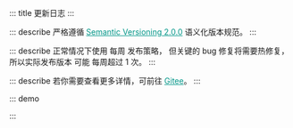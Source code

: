 ::: title 更新日志
:::

::: describe 严格遵循 <a style="color:#009688;" href="https://semver.org/lang/zh-CN/">Semantic Versioning 2.0.0</a> 语义化版本规范。
:::

::: describe 正常情况下使用 每周 发布策略， 但关键的 bug 修复将需要热修复，所以实际发布版本 可能 每周超过 1 次。
:::

::: describe 若你需要查看更多详情，可前往 <a style="color:#009688;" target="_blank" href="https://gitee.com/layui/layui-vue/releases">Gitee</a>。
:::

::: demo 
<template>
<lay-timeline>
<lay-timeline-item title="2.0.0">
    <ul> 
      <a name="2-0-0"></a> 
      <li> 
        <h3>2.0.0 <span class="layui-badge-rim">2023-04-26</span></h3> 
        <ul> 
          <li>[新增] checkcard 组件，通过卡片的形式提供多选操作。</li>
          <li>[新增] checkcard-group 组件，多选卡片组，用于配合 checkcard 使用。</li>
          <li>[新增] radio-button 组件，通过按钮的形式提供单选操作。</li>
          <li>[新增] tree-select 组件 contentStyle 属性，用于设置面板的 style 样式。</li>
          <li>[新增] tree-select 组件 contentClass 属性，用于设置面板的 class 属性。</li>
          <li>[修复] layer 组件 maxmin 属性开启时，最小化内容溢出的问题。</li>
          <li>[修复] tree 组件 showCheckbox 属性启用时，title 与 checkbox 的异常间隔。</li>
          <li>[修复] rate 组件在 form-item 中垂直居中的问题。<li>
          <li>[修复] form-item 组件 mode 属性为 inline 时，表单项仍以 block 的形式排布。</li>
          <li>[调整] form-item 组件 mode 属性为 inline 时，表单项宽度由 190px 调整为 220px。</li>
          <li>[主题] global-primary-color 变量默认值由 #009688 调整为 #16baaa。</li>
          <li>[主题] global-checked-color 变量默认值由 #5FB878 调整为 #16b777。</li>
          <li>[文档] radio-button 说明从 radio 文档剥离，独立为单独的菜单项。</li>
          <li>[升级] layer-vue 到 1.8.4 版本。</li>
        </ul>  
      </li>
    </ul>
</lay-timeline-item>
<lay-timeline-item title="1.12.0">
    <ul> 
      <a name="1-12-0"></a> 
      <li> 
        <h3>1.12.0 <span class="layui-badge-rim">2023-04-25</span></h3> 
        <ul> 
          <li>[新增] radio-button 组件，通过按钮的形式展现单选操作, 可以与 radio-group 配合。</li>
          <li>[新增] radio-button 组件 model-value 属性，用于设置当前选中值。</li>
          <li>[新增] radio-button 组件 name 属性，input 原生 name 属性。</li>
          <li>[新增] radio-button 组件 label 属性与 label 插槽，用于设置单选按钮文本值。</li>
          <li>[新增] radio-button 组件 value 属性，用于设置单选按钮绑定值。</li>
          <li>[新增] radio-button 组件 disabled 属性，用于设置单选按钮禁用状态。</li>
          <li>[新增] radio-button 组件 size 属性，用于设置单选按钮尺寸。</li>
          <li>[新增] radio-button 组件 change 属性，值改变时触发。</li>
          <li>[修复] form-item 组件 console.log 代码。 </li>
          <li>[修复] vue-tsc 检测错误，固化 vue-tsc 版本。</li>
          <li>[优化] from-item 组件 label 属性与 label 插槽不存在时，labelWidth 不再生效。</li>
          <li>[文档] radio.md 新增单选按钮的代码案例。</li>
          <li>[文档] select.md 允许清空代码案例，移除禁用状态，恢复演示。</li>
        </ul>  
      </li>
    </ul>
</lay-timeline-item>
<lay-timeline-item title="1.11.0">
    <ul> 
      <a name="1-11-4"></a> 
      <li> 
        <h3>1.11.4 <span class="layui-badge-rim">2023-04-22</span></h3> 
        <ul> 
          <li>[修复] checkbox 组件 label 属性不启用时，icon 发生偏移的问题。</li>
          <li>[修复] checkbox 组件在 table cell 中默认无法居中的问题。</li>
        </ul>
      </li>
    </ul>
    <ul> 
      <a name="1-11-3"></a> 
      <li> 
        <h3>1.11.3 <span class="layui-badge-rim">2023-04-19</span></h3> 
        <ul> 
          <li>[修复] @postcss/autoprefixer 产生的 Replace fill-available to stretch 警告。</li>
          <li>[优化] checkbox 组件 label 标签与 icon 图标不居中对齐的问题。</li>
          <li>[优化] checkbox 组件 size 属性启用时，不同尺寸下的 icon 大小。</li>
          <li>[文档] transition 组件 time 属性的类型与默认值说明。</li>
        </ul>
      </li>
    </ul>
    <ul> 
      <a name="1-11-2"></a> 
      <li> 
        <h3>1.11.2 <span class="layui-badge-rim">2023-04-15</span></h3> 
        <ul> 
          <li>[修复] codesandbox 演示地址链接失效的问题。</li>
          <li>[修复] color-picker 组件 modelValue 属性缺少响应式的问题。</li>
          <li>[优化] color-picker 组件 eyeDropper 属性启用时的图标，由 svg 调整为内置 iconfont 图标项。</li>
          <li>[优化] input 组件 password 属性启用时的图标，由 svg 调整为内置 iconfont 图标项。</li>
        </ul>
      </li>
    </ul>
    <ul> 
      <a name="1-11-1"></a> 
      <li> 
        <h3>1.11.1 <span class="layui-badge-rim">2023-04-13</span></h3> 
        <ul> 
          <li>[修复] icon-picker 组件 totalPage 出现小数的问题。</li>
          <li>[修复] icon-picker 组件 下一页 操作，超出最大页码后仍不禁用的问题。</li>
        </ul>
      </li>
    </ul>
    <ul> 
      <a name="1-11-0"></a> 
      <li> 
        <h3>1.11.0 <span class="layui-badge-rim">2023-04-13</span></h3> 
        <ul> 
          <li>[新增] table 组件 sort-change 事件，在 column 排序时触发。</li>
          <li>[修复] config-provider 组件 themeVariable 属性在夜间模式下不生效的问题。</li>
          <li>[修复] tab 组件 brief 风格中标题颜色由 primary-color 调整为 checked-color 变量。</li>
          <li>[修复] page 组件 theme 属性缺省，主题色不跟随 config-provider 组件配置。</li>
          <li>[修复] date-picker 组件主题色不跟随 config-provider 组件配置。</li>
          <li>[修复] webpack 构建项目时，因为 tree-shaking 造成 index.css 丢失。</li>
          <li>[升级] icons-vue 到 1.1.0 版本。</li>
          <li>[升级] layer-vue 到 1.8.2 版本。</li>
          <li>
              <h4 style="margin-bottom: 0px !important;font-weight: 500 !important;">icons</h4>
              <ul>
                  <li>[新增] icons 组件 type 属性 layui-icon-help-circle 值, HelpCircleIcon 图标组件。</li>
                  <li>[新增] icons 组件 type 属性 layui-icon-tips-fill 值, TipsFillIcon 图标组件。</li>
                  <li>[新增] icons 组件 type 属性 layui-icon-test 值, TestIcon 图标组件。</li>
                  <li>[新增] icons 组件 type 属性 layui-icon-clear 值, ClearIcon 图标组件。</li>
                  <li>[新增] icons 组件 type 属性 layui-icon-keyboard 值, KeyboardIcon 图标组件。</li>
                  <li>[新增] icons 组件 type 属性 layui-icon-backspace 值, BackspaceIcon 图标组件。</li>
                  <li>[新增] icons 组件 type 属性 layui-icon-show 值, ShowIcon 图标组件。</li>
                  <li>[新增] icons 组件 type 属性 layui-icon-hide 值, HideIcon 图标组件。</li>
                  <li>[新增] icons 组件 type 属性 layui-icon-error 值, ErrorIcon 图标组件。</li>
                  <li>[新增] icons 组件 type 属性 layui-icon-success 值, SuccessIcon 图标组件。</li>
                  <li>[新增] icons 组件 type 属性 layui-icon-question 值, QuestionIcon 图标组件。</li>
                  <li>[新增] icons 组件 type 属性 layui-icon-lock 值, LockIcon 图标组件。</li>
                  <li>[新增] icons 组件 type 属性 layui-icon-moon 值, MoonIcon 图标组件。</li>
                  <li>[新增] icons 组件 type 属性 layui-icon-github 值, GithubIcon 图标组件。</li>
                  <li>[新增] icons 组件 type 属性 layui-icon-disabled 值, DisabledIcon 图标组件。</li>
                  <li>[新增] icons 组件 type 属性 layui-icon-gitee 值, GiteeIcon 图标组件。</li>
                  <li>[新增] icons 组件 type 属性 layui-icon-eye-invisible 值, EyeInvisibleIcon 图标组件。</li>
                  <li>[新增] icons 组件 type 属性 layui-icon-eye 值, EyeIcon 图标组件。</li>
              </ul>
          </li>
          <li>
              <h4 style="margin-bottom: 0px !important;font-weight: 500 !important;">layer</h4>
              <ul>
                  <li>[新增] layer 组件 beforeClose 回调函数，他将在关闭前触发，你可以通过 return false 来阻止关闭。</li>
                  <li>[修复] layer 组件 maxmin 属性在首次拖拽前，无法正常最小化的问题。</li>
              </ul>
          </li>
        </ul>  
      </li>
    </ul>
</lay-timeline-item>
<lay-timeline-item title="1.10.0">
    <ul> 
      <a name="1-10-0"></a> 
      <li> 
        <h3>1.10.1 <span class="layui-badge-rim">2023-04-08</span></h3> 
        <ul> 
          <li>[修复] form 组件 model 属性中对象字段为 0 时，总是验证为空的问题。</li>
          <li>[修复] form-item 组件 prop 属性无法深度取值的问题。</li>
          <li>[优化] form-item 组件 prop 属性，区分深层与浅层取值的逻辑。</li>
        </ul>
      </li>
    </ul>
    <ul> 
      <a name="1-10-0"></a> 
      <li> 
        <h3>1.10.0 <span class="layui-badge-rim">2023-04-06</span></h3> 
        <ul> 
          <li>[新增] form 组件 pane 属性，开启表单面板风格。</li>
          <li>[修复] date-picker 组件 range 启用时，因 border 属性而造成的高度不严格问题。</li>
          <li>[修复] transfer 组件处于 search 状态时，未被过滤选中的数据会被移回左侧的问题。</li>
          <li>[优化] es 产物 decode 没有被 Tree shaking, 从而造成应用构建产物体积过大的问题。</li>
          <li>[文档] button.md 页面更新 dropdown + button + button-group 实现的案例。</li>
          <li>[文档] menu.md 页面更新 indent 属性描述错误。</li>
          <li>[升级] layer-vue 到 1.8.0 版本。</li>
          <li>
              <h4 style="margin-bottom: 0px !important;font-weight: 500 !important;">layer</h4>
              <ul>
                  <li>[新增] layer 组件 moveOut 属性，默认只能在窗口内拖拽，如果你想让拖到窗外，那么设定 true 即可。</li>
                  <li>[新增] layer 组件 moveEnd 回调函数，默认不会触发，如果你需要，设定 moveEnd: function(){} 即可。</li>
                  <li>[新增] layer 组件 moveStart 回调函数，默认不会触发，如果你需要，设定 moveStart: function(){} 即可。</li>
                  <li>[优化] layer 组件 icon 属性为 1 2 3 4 5 6 7 时的图标集合。</li>
              </ul>
          </li>
        </ul>  
      </li>
    </ul>
</lay-timeline-item>
<lay-timeline-item title="1.9.x">
    <ul> 
      <a name="1-9-8"></a> 
      <li> 
        <h3>1.9.8 <span class="layui-badge-rim">2023-03-30</span></h3> 
        <ul> 
          <li>[新增] upload 组件 onProgress 属性，上传过程回调，本质为 xhr.upload.onprogress 回调函数。</li>
          <li>[优化] table 组件 autoColsWidth 属性，支持树表的列宽计算。</li>
        </ul>  
      </li>
    </ul>
    <ul> 
      <a name="1-9-7"></a> 
      <li> 
        <h3>1.9.7 <span class="layui-badge-rim">2023-03-29</span></h3> 
        <ul> 
          <li>[新增] table 组件 autoColsWidth 属性，列宽自动计算，最大程度利用空间，默认为 false。</li>
          <li>[新增] date-picker 组件 range 属性为 true 且 type 属性为 time 的时间范围选择面板。</li>
          <li>[新增] layui-vue 安装的 options 选项 zIndex 配置，用于设置 layer 的 z-index 起始值。</li>
          <li>[修复] dropdown，select, date-picker 组件 disabled 属性，修改值报错。</li>
          <li>[修复] datepicker 组件 range 启用时，内容没有沾满实际宽度，从而导致诡异的后边距。</li>
          <li>[优化] table 组件 default-expand-all 属性，使其具备响应式的能力。</li>
        </ul>  
      </li>
    </ul>
    <ul> 
      <a name="1-9-6"></a> 
      <li> 
        <h3>1.9.6 <span class="layui-badge-rim">2023-03-24</span></h3> 
        <ul> 
          <li>[新增] volar 支持，提供 components.ts 配置文件，为 volar 的自动提示功能提供支持。</li>
          <li>[优化] sub-menu 组件 id 属性为非必填，常用于静态展示，不需要 id 属性完成联动的场景。</li>
          <li>[优化] menu-item 组件 id 属性为非必填，常用于静态展示，不需要 id 属性来完成联动的场景。</li>
          <li>[优化] table 组件 selectedKeys 与 expandKeys 属性，由 Recordable[] 修改为 string[] 类型。</li>
        </ul>  
      </li>
    </ul>
    <ul> 
      <a name="1-9-5"></a> 
      <li> 
        <h3>1.9.5 <span class="layui-badge-rim">2023-03-22</span></h3> 
        <ul> 
          <li>[修复] tree-select 组件 modelValue / v-model 属性为空，input 组件回显不更新的问题。</li>
          <li>[修复] autocomplete 组件 size 属性必填导致的控制台警告，调整该属性为非必填。</li>
          <li>[修复] tree-select 组件 multiple 属性启用时，v-model / modelValue 不支持 null 值的问题。</li>
          <li>[修复] select 组件 multiple 属性启用时, v-model / modelValue 不支持 null 值的问题。</li>
        </ul>  
      </li>
    </ul>
    <ul> 
      <a name="1-9-4"></a> 
      <li> 
        <h3>1.9.4 <span class="layui-badge-rim">2023-03-22</span></h3> 
        <ul> 
          <li>[新增] table 组件 resize 属性，用于开启列宽拉伸，columns 存在同名属性，可用于开启某一列宽拉伸。</li>
          <li>[新增] autocomplete 组件 size 属性，用于设置 input 输入框尺寸。</li>     
          <li>[新增] upload 组件 before-upload 属性，用于设置上传前回调，参数为 file | file[]，通过返回 false 来阻止上传。</li>
          <li>[优化] table 组件 header 样式，移除定位属性，避免与 layer 不必要的层级冲突。</li>
          <li>[修复] date-picker 组件月份面板，点击 1 月份选项被清空的问题。</li>
        </ul>  
      </li>
    </ul>
    <ul> 
      <a name="1-9-3"></a> 
      <li> 
        <h3>1.9.3 <span class="layui-badge-rim">2023-03-17</span></h3> 
        <ul> 
          <li>[新增] table 组件 table-border-radius Css3 变量。</li>     
          <li>[新增] dropdown 组件 dropdown-content-border-radius Css3 变量。 </li>
          <li>[优化] autocomplete 组件 selected 样式，输入内容与提示内容相匹配时，使用次色标注。 </li>
          <li>[优化] global-border-radius 变量对 dropdown 组件下拉面板的样式影响。 </li>
          <li>[优化] global-border-radius 变量对 table 组件样式影响。</li>
          <li>[优化] table 组件 page 分页栏样式，修改 select 高度为 26px。</li>
        </ul>  
      </li>
    </ul>
    <ul> 
      <a name="1-9-2"></a> 
      <li> 
        <h3>1.9.2 <span class="layui-badge-rim">2023-03-13</span></h3> 
        <ul> 
          <li>[新增] auto-complete 组件，带提示的文本输入框，用于辅助输入。<a href="https:/gitee.com/layui/layui-vue/issues/I6JSOA">#I6JSOA</a></li>     
          <li>[新增] page 组件 showPage 属性开启时, 显示首页直达功能，从而改善易用性。<a href="https://gitee.com/layui/layui-vue/issues/I69ZW6">#I69ZW6</a></li>
          <li>[优化] page 组件 limits 所依赖的原生 select 高度, 使其与其他元素保持一致。</li>
          <li>
              <h4 style="margin-bottom: 0px !important;font-weight: 500 !important;">autocomplete</h4>
              <ul>
                  <li>[新增] autocomplete 组件 name 属性, input 原生 name 属性。</li>
                  <li>[新增] autocomplete 组件 allow-clear 属性, 用于开启清空操作。</li>
                  <li>[新增] autocomplete 组件 disabled 属性, 用于设置输入框禁用状态。</li>
                  <li>[新增] autocomplete 组件 placeholder 属性, 用于设置输入框提示信息。</li>
                  <li>[新增] autocomplete 组件 fetchSuggestions 属性, 输入时的回调方法，用于查询建议列表。</li>
                  <li>[新增] autocomplete 组件 contentStyle 属性, 继承至 dropdown 组件，用于设置下拉面板的 style 属性。</li>
                  <li>[新增] autocomplete 组件 contentClass 属性, 继承至 dropdown 组件，用于设置下拉面板的 class 属性。</li>
                  <li>[新增] autocomplete 组件 autoFitWidth 属性, 继承至 dropdown 组件，继承至 dropdown 组件，用于设置下拉面板是否与输入框宽度相同。</li>
              </ul>
          </li>
        </ul>  
      </li>
    </ul>
    <ul> 
      <a name="1-9-1"></a> 
      <li> 
        <h3>1.9.1 <span class="layui-badge-rim">2023-03-09</span></h3> 
        <ul>      
          <li>[新增] page 组件 showPage 属性开启时, 显示最后一页直达功能，从而改善易用性。<a href="https://gitee.com/layui/layui-vue/issues/I69ZW6">#I69ZW6</a></li>
          <li>[修复] table 组件 columns 中 type 属性为 number 的列，不会被导出的问题。<a href="https://gitee.com/layui/layui-vue/issues/I6KXVD">#I6KXVD</a></li>
          <li>[修复] table 组件导出功能，如果匹配不到字段不创建列结构，导致 excel 整体错位的问题。<a href="https://gitee.com/layui/layui-vue/issues/I6KXVD">#I6KXVD</a></li>
          <li>[修复] table 组件 columns 中包含 children 属性的 column 设置 fixed 属性不生效的问题。<a href="https://gitee.com/layui/layui-vue/issues/I6L4AY">#I6L4AY</a></li>
          <li>[优化] table 组件 columns 中 type 属性为 checkbox 或 radio 的列，不再被导出。<a href="https://gitee.com/layui/layui-vue/issues/I6KXVD">#I6KXVD</a></li>
        </ul>  
      </li>
    </ul>
    <ul> 
      <a name="1-9-0"></a> 
      <li> 
        <h3>1.9.0 <span class="layui-badge-rim">2023-03-05</span></h3> 
        <ul>      
          <li>[新增] input 组件 focus 与 blur 方法, 通过方法调用促使 input 获取焦点。</li>
          <li>[新增] textarea 组件 focus 与 blur 方法, 通过方法调用促使 textarea 获取焦点。</li>
          <li>[新增] types 目录 components.d.ts 声明文件, web-types.json, attributes.json 和 tags.json 配置文件。</li>
          <li>[优化] upload 组件 cutOptions.layerOption.area 属性, 默认值由 ["640px","640px"] 修改为 "auto"。</li>
          <li>[优化] select 组件 multiple 属性为 true 时, 传递非 array 类型数据时的异常信息。</li>
          <li>[重要] upload 组件 multiple 为 false 时, 上传时 file[0] 字段修改为 file 字段。<span style="color:red;">破坏性</span></li>
          <li>
              <h4 style="margin-bottom: 0px !important;font-weight: 500 !important;">layer</h4>
              <ul>
                  <li>[新增] layer 组件 footer 插槽, 自定义底部内容, 用于完成高度自定义的操作栏。</li>
                  <li>[新增] layer 组件 btn 数组内对象的 disabled 属性, 用于设置 button 的禁用状态。 </li>
                  <li>[新增] layer 组件 offset 属性 `tl` `tr` `bl` `br` 可选值, 在 drawer 模式时, 首个字母决定动画方向。</li>
                  <li>[修复] layer 组件 offset 属性为 `t` `l` `b` `r`, 并且宽高不是 100% 时, 位置不居中的问题。</li>
                  <li>[修复] layer 组件 title 属性作为 ref 响应值时, 内容高度不随之动态计算, 而导致内容超出窗体本身尺寸。</li>
                  <li>[修复] layer 组件 type 属性为 4 或 `drawer` 并且 offset 属性缺省的情况下弹窗居中显示的问题。</li>
                  <li>[修复] layer 组件 z-index 属性不为空时, 在操作弹窗时会被置顶逻辑覆盖的问题, 优化为 z-index 存在值时, 禁用置顶。</li>
                  <li>[修复] layer 组件 offset 属性的单位为 % 时, 实际位置会减去弹窗宽高/2长度的问题。</li>
                  <li>[优化] layer 组件 type 属性为 notifiy 或 4 类型的样式, 关闭按钮的位置, 标题与内容间距, 边框颜色与阴影等。</li>
                  <li>[优化] layer 组件 area 属性高度自适应, 并兼容一下三种高度自适应写法 area: "300px" || ["300px", "auto"] || ["300px"]。</li>
                  <li>[优化] layer 组件 type 属性为 photos 时, 标题闪烁的问题, 调整为淡入淡出。</li>
                  <li>[优化] layer 组件 content 高度自适应逻辑, 由 js 计算调整为 flex 响应式布局。</li>
                  <li>[升级] layer-vue 到 1.6.0 版本。</li>
              </ul>
          </li>
        </ul>  
      </li>
    </ul>
</lay-timeline-item>
<lay-timeline-item title="1.8.x">
    <ul> 
      <a name="1-8-10"></a> 
      <li> 
        <h3>1.8.10 <span class="layui-badge-rim">2023-02-19</span></h3> 
        <ul>
          <li>[修复] layer 与 dropdown 的层级错误, 无法在 layer 中正常显示的问题。</li>
        </ul>  
      </li>
    </ul>
    <ul> 
      <a name="1-8-9"></a> 
      <li> 
        <h3>1.8.9 <span class="layui-badge-rim">2023-02-19</span></h3> 
        <ul>
          <li>[修复] layer 组件在创建多个时, z-index 层级无法自增的问题。</li>
          <li>[修复] upload 组件裁剪后的文件固定为 image/png 类型, 与裁剪前不一致的问题。</li>
          <li>[优化] 公共工具打包到 badge 目录的问题, 在 es 模式时 badge 组件被其他组件导入的问题。</li>
          <li>[优化] upload 组件 cut-options 属性, 修复其响应式特性失效的问题。</li>
          <li>[优化] layer 组件在点击标题时, 置于所有已存在的弹出层最顶部。</li>
          <li>[优化] 移除 vue/reactivity 在源码中的使用, 从而改善打包。 </li>
          <li>[升级] @vueuse/core 到 9.12.0 版本。</li>
          <li>[升级] layer-vue 到 1.4.9 版本。</li>
        </ul>  
      </li>
    </ul>
    <ul> 
      <a name="1-8-8"></a> 
      <li> 
        <h3>1.8.8 <span class="layui-badge-rim">2023-02-17</span></h3> 
        <ul>
          <li>[修复] layer 组件 z-index 缺少响应式特性的问题。 </li>
          <li>[修复] page 组件 showPage 为 true 时, 上下页操作处于禁用状态的问题。</li>
          <li>[升级] layer-vue 1.4.8 版本。</li>
        </ul>  
      </li>
    </ul>
    <ul> 
      <a name="1-8-7"></a> 
      <li> 
        <h3>1.8.7 <span class="layui-badge-rim">2023-02-06</span></h3> 
        <ul>
          <li>[新增] tree 组件 expandKeys 属性, 用于设置展开节点</li>
          <li>[新增] cascader 组件 changeOnSelect 属性，用于开启选择即改变功能。</li>
          <li>[新增] textarea 组件 autosize 属性, 根据内容宽度自适应默认高度。</li>
          <li>[新增] textarea 组件 rols 属性, 原生属性。</li>
          <li>[新增] textarea 组件 cols 属性, 原生属性。</li>
          <li>[修复] textarea 组件 width 和 height 样式不生效的问题。</li>
        </ul>  
      </li>
    </ul>
    <ul> 
      <a name="1-8-6"></a> 
      <li> 
        <h3>1.8.6 <span class="layui-badge-rim">2023-02-03</span></h3> 
        <ul>
          <li>[新增] table 组件列插槽 row column rowIndex columnIndex 参数。</li>
          <li>[修复] upload 组件 before 事件重复回调的问题。</li>
          <li>[修复] upload 组件 layerOption 设置后，默认配置失效的问题。</li>
          <li>[过时] table 组件列插槽 data 参数。</li>
        </ul>  
      </li>
    </ul>
    <ul> 
      <a name="1-8-5"></a> 
      <li> 
        <h3>1.8.5 <span class="layui-badge-rim">2023-01-24</span></h3> 
        <ul>
          <li>[修复] upload 组件 cutOption 配置中 copperOption 属性不生效的问题。</li>
          <li>[修复] form-item 组件在 unmounted 卸载时，不会在 form 中注销，导致不正确的验证逻辑。</li>
          <li>[修复] table 组件 columns 多级表头 children 配置启用时，尾节点的右边框不显示。</li>
        </ul>  
      </li>
    </ul>
    <ul> 
      <a name="1-8-4"></a> 
      <li> 
        <h3>1.8.4 <span class="layui-badge-rim">2023-01-11</span></h3> 
        <ul>
          <li>[新增] table 组件 customSlot 插槽 column 参数，用于获取当前渲染的列信息。</li>
          <li>[修复] tree-select 组件 v-model 属性设置 null 与 undefined 时，placeholder 不生效。</li>
          <li>[修复] select 组件 v-model 属性设置 null 与 undefined 时，placeholder 不生效。</li>
          <li>[修复] table 组件 columns 属性配置 children 插槽不生效的问题。</li>
        </ul>  
      </li>
    </ul>
    <ul> 
      <a name="1-8-3"></a> 
      <li> 
        <h3>1.8.3 <span class="layui-badge-rim">2023-01-06</span></h3> 
        <ul>
          <li>[修复] tree-select 组件多选模式点击节点产生错误异常的问题。</li>
          <li>[修复] tree-select 组件 checkStrictly 属性为 false 时，删除父节点子节点不删除的问题。</li>
          <li>[修复] date-picker 组件范围选择，type 属性为 yearmonth 时右下角仍展示具体日期的问题。</li>
          <li>[修复] input 组件 style 属性 border-radius 设置过大导致的边角缺失。</li>
          <li>[修复] input 组件 type 属性为 number 时显示原生加减操作的问题。</li>
          <li>[文档] 主题配置 "重置配置" 功能实现。</li>
        </ul>  
      </li>
    </ul>
    <ul> 
      <a name="1-8-2"></a> 
      <li> 
        <h3>1.8.2 <span class="layui-badge-rim">2022-12-29</span></h3> 
        <ul>
          <li>[修复] select 组件多选模式 placeholder 在有选中值时仍显示的问题。</li>
          <li>[修复] tree-select 组件多选模式 placeholder 在有选中值时仍显示的问题。</li>
          <li>[修复] tree-select 组件多选模式点击 + - 号仍触发 change 事件的问题。</li>
        </ul>  
      </li>
    </ul>
    <ul> 
      <a name="1-8-1"></a> 
      <li> 
        <h3>1.8.1 <span class="layui-badge-rim">2022-12-29</span></h3> 
        <ul>
          <li>[修复] badge 组件 color 属性失效的问题。</li>
          <li>[修复] barcode 组件属性缺少响应式的能力。 </li>
          <li>[修复] treeSelect 多选模式 值 无法删除的问题。</li>
          <li>[修复] treeSelect 多选模式 change 事件多次触发的问题。</li>
          <li>[修复] qrcode 组件 backgroundColor 属性必填警告。</li>
          <li>[修复] qrcode 组件属性缺少响应式的能力。 </li>
          <li>[修复] qrcode 组件 width 属性必填警告。</li>
          <li>[修复] qrcode 组件 color 属性必填警告。</li>
        </ul>  
      </li>
    </ul>
    <ul> 
      <a name="1-8-0"></a> 
      <li> 
        <h3>1.8.0 <span class="layui-badge-rim">2022-12-29</span></h3> 
        <ul>
          <li>
            <h4 style="margin-bottom: 0px !important;font-weight: 500 !important;">Tree Select</h4>
              <ul>
                <li>[新增] tree-select 组件 v-model 属性，用于设置当前选择值。</li>
                <li>[新增] tree-select 组件 data 属性，用于设置树数据。</li>
                <li>[新增] tree-select 组件 multiple 属性，用于设置开启多选模式。</li>
                <li>[新增] tree-select 组件 allow-clear 属性，用于开启清空操作。</li>
                <li>[新增] tree-select 组件 disabled 属性，用于禁用选择。</li>
                <li>[新增] tree-select 组件 placeholder 属性，用于设置提示信息。</li>
                <li>[新增] tree-select 组件 checkStrictly 属性，用于禁用复选框的级联逻辑。</li>
                <li>[新增] tree-select 组件 collapseTagsTooltip 属性，用于开启多选值折叠显示。</li>
                <li>[新增] tree-select 组件 minCollapsedNum 属性，用于设置超过指定标签数量后开启折叠。</li>
                <li>[新增] tree-select 组件 size 属性，用于设置组件尺寸。</li>
              </ul>
          </li>
          <li>
            <h4 style="margin-bottom: 0px !important;font-weight: 500 !important;">Qrcode</h4>
              <ul>
                <li>[新增] qrcode 组件 text 属性，用于设置二维码实际值。</li>
                <li>[新增] qrcode 组件 color 属性，用于设置二维码前景色。</li>
                <li>[新增] qrcode 组件 background-color 属性，用于设置二维码背景色。</li>
                <li>[新增] qrcode 组件 width 属性，用于设置二维码宽度。</li>
              </ul>
          </li>
          <li>
            <h4 style="margin-bottom: 0px !important;font-weight: 500 !important;">Barcode</h4>
              <ul>
                <li>[新增] barcode 组件 value 属性，用于设置条形码实际值。</li>
                <li>[新增] barcode 组件 line-color 属性，用于设置条形码颜色。</li>
                <li>[新增] barcode 组件 width 属性，用于设置条形码每条之间的宽度。</li>
                <li>[新增] barcode 组件 height 属性，用于设置条形码高度。</li>
                <li>[新增] barcode 组件 margin 属性，用于设置条形码周边空白间距。</li>
                <li>[新增] barcode 组件 displayValue 属性，用于设置显示条形码实际值。</li>
                <li>[新增] barcode 组件 text 属性，用于覆盖默认的文本信息。</li>
                <li>[新增] barcode 组件 background 属性，用于设置条形码背景色。</li>
                <li>[新增] barcode 组件 format 属性，用于设置条形码类型。</li>
              </ul>
          </li>
          <li>
            <h4 style="margin-bottom: 0px !important;font-weight: 500 !important;">其他</h4>
              <ul>
                <li>[新增] menu-item 组件 to 属性，路由目标地址，设置该属性后，开启 router 模式。</li>
                <li>[修复] table 组件 column 配置值变动时，旧的 column 配置未被清空的问题。</li>
                <li>[修复] cascader 组件 v-model 属性不为空时，初始化触发 change 回调的问题。</li>
                <li>[修复] cascader 组件 v-model 属性值更新时，回显失效的问题。</li>
                <li>[修复] badge 组件 theme 属性未设置时, 水波纹效果不生效。</li>
                <li>[修复] icon-picker 组件 class 的错误命名。</li>
                <li>[优化] input 组件 allow-clear 属性，默认不显示清空按钮，鼠标移入后展示。</li>
                <li>[优化] textarea 组件 allow-clear 属性，默认不显示清空按钮，鼠标移入后展示。</li>
                <li>[优化] select 组件 allow-clear 属性，默认不显示清空按钮，鼠标移入后展示。</li>
                <li>[优化] icon-picker 组件 allow-clear 属性，默认不显示清空按钮，鼠标移入后展示。</li>
                <li>[优化] table 组件 column 配置 type 为 number 类型时，起始坐标结合分页数据。</li>
              </ul>
          </li>
        </ul>  
      </li>
    </ul>
  </lay-timeline-item>
  <lay-timeline-item title="1.7.x">
    <ul> 
      <a name="1-7-13"></a> 
      <li> 
        <h3>1.7.13 <span class="layui-badge-rim">2022-12-18</span></h3> 
        <ul>
          <li>[修复] select 组件多选模式设置 style 属性 width 宽度失效问题。</li>
          <li>[修复] transfer 组件 search-method 设置后默认检索逻辑仍生效的问题。</li>
          <li>[修复] transfer 组件 width 属性受 flex 影响宽度不稳定的问题。</li>
          <li>[修复] tab 组件在夜间模式下默认样式与卡片样式出现额外的白色边框。</li>
          <li>[优化] transfer 组件 search 属性开启时，拼字阶段仍触发搜索的问题。</li>
          <li>[优化] router 路由拦截添加 nprogress 加载过渡动画。</li>
        </ul>  
      </li>
    </ul>
      <ul> 
      <a name="1-7-12"></a> 
      <li> 
        <h3>1.7.12 <span class="layui-badge-rim">2022-12-15</span></h3> 
        <ul>
          <li>[新增] transfer 组件 leftTitle 插槽, 自定义左侧标题。</li>
          <li>[新增] transfer 组件 rightTitle 插槽, 自定义右侧标题。</li>
          <li>[新增] transfer 组件 search-method 方法，自定义搜索逻辑。</li>
          <li>[新增] tag-input 组件 append 插槽, 用于前缀自定义内容。</li>
          <li>[新增] tag-input 组件 prepend 插槽, 用于后缀自定义内容。</li>
          <li>[新增] select 组件 append 插槽, 用于前缀自定义内容。</li>
          <li>[新增] select 组件 prepend 插槽，用于后缀自定义内容。</li>
          <li>[新增] split-panel-item 组件 space 属性百分比数值支持。</li>
          <li>[修复] icon-picker 组件按需加载 lay-icon 无法解析的警告。</li>
          <li>[修复] transfer 组件 dataSource 配置不存在 title 属性时产生异常。</li>
          <li>[修复] table 组件 columns 属性动态修改后表格不刷新的响应式问题。</li>
        </ul>  
      </li>
    </ul>
    <ul> 
      <a name="1-7-11"></a> 
      <li> 
        <h3>1.7.11 <span class="layui-badge-rim">2022-12-05</span></h3> 
        <ul>
          <li>[新增] tab 组件鼠标滚动功能, 兼容移动端 touch 事件。</li>
          <li>[新增] textarea 组件 autosize 属性, 根据内容自适应大小。</li>
          <li>[新增] icon-picker 组件 allow-clear 属性, 开启清空操作。</li>
          <li>[修复] button 组件 夜间模式 下, 普通按钮边框高亮与背景色不一致的问题。</li>
          <li>[修复] cascader 组件 v-model 属性不为空时, 无法正常回显。</li>
          <li>[修复] select 组件 muilpart 为 true 时候 placeholder 属性无效。</li>
          <li>[修复] page-header 组件 backIcon 插槽 html 中使用无效。</li>
          <li>[优化] checkbox 组件 默认主题 下, 勾选框多余的左边框。</li>
          <li>[优化] icon-picker 组件 下拉 图标, 在打开关闭时赋予不同的状态。</li>
          <li>[优化] table 组件 .layui-table-total 背景色 fixed 字段不生效的问题。</li>
          <li>[优化] layer 组件 success 回调执行时机。</li>
        </ul> 
      </li>
    </ul>
    <ul> 
      <a name="1-7-10"></a> 
      <li> 
        <h3>1.7.10 <span class="layui-badge-rim">2022-11-30</span></h3> 
        <ul>
          <li>[修复] select 组件 search-method 属性, 自定义搜索逻辑不生效。</li>
          <li>[优化] select 组件文档, 简化使用案例。</li>
        </ul> 
      </li>
    </ul>
    <ul> 
      <a name="1-7-9"></a> 
      <li> 
        <h3>1.7.9 <span class="layui-badge-rim">2022-11-22</span></h3> 
        <ul>
          <li>[新增] select 组件 search-method 属性, 允许自定义搜索逻辑。</li>
          <li>[修复] tag 组件 max-width 属性, 内容超出后 `...` 省略符缺失。</li>
          <li>[修复] table 组件 column 属性 align 配置失效, 该问题仅存在 1.7.8 版本。</li>
          <li>[修复] select 组件 build 后, 选中内容无法正确回显。</li>
          <li>[修复] tab 组件 build 后, tab-item 无法正确显示, 在嵌套 v-for 时。</li>
          <li>[修复] table 组件 default-toolbar 在配置数组时, 未按顺序渲染。</li>
        </ul> 
      </li>
    </ul>
    <ul> 
      <a name="1-7-8"></a> 
      <li> 
        <h3>1.7.8 <span class="layui-badge-rim">2022-11-19</span></h3> 
        <ul>
          <li>[新增] upload 组件 auto 属性, 是否自动上传配置。</li>
          <li>[修复] table 组件 ellipsisTooltip 属性不生效。</li>
          <li>[优化] backtop 组件部分浏览器版本无法正常返回顶部。</li>
          <li>[优化] date-picker 组件 btn 操作 border-radius 样式细节。</li>
          <li>[优化] tag-input 组件 maxWidth 属性默认为 100%。</li>
          <li>[优化] tag-input 组件 tagWidth 超出 input 宽度时自动省略文本。</li>
          <li>[优化] table 组件 default-toolbar 属性支持 Array 类型, 举例：['print']。</li>
          <li>[优化] select 组件 dropdown 关闭时统一清空 search 内容。</li>
        </ul> 
      </li>
    </ul>
    <ul> 
      <a name="1-7-7"></a> 
      <li> 
        <h3>1.7.7 <span class="layui-badge-rim">2022-11-11</span></h3> 
        <ul>
          <li>[新增] upload 组件 text 属性, 设置上传描述。</li>
          <li>[新增] upload 组件 dragText 属性, 设置拖拽面板提示信息。</li>
          <li>[修复] select-option 组件 default 插槽内容为多层元素时, 使用 label 属性值作为回显。</li>
          <li>[修复] input-number 组件 step 设置为小数时精度丢失的问题。</li>
          <li>[修复] tooltip 组件临近屏幕边界, 三角位置显示错误。</li>
          <li>[优化] select-option 组件 多选 模式只能点击复选框的问题。</li>
          <li>[优化] select 组件 search 事件在拼字时触发的问题。</li>
          <li>[优化] select 组件 change 事件触发时机不恰当的问题。</li>
        </ul> 
      </li>
    </ul>
    <ul> 
      <a name="1-7-6"></a> 
      <li> 
        <h3>1.7.6 <span class="layui-badge-rim">2022-11-09</span></h3> 
        <ul>
          <li>[新增] page-header 组件 back-icon 插槽, 自定义返回图标。</li>
          <li>[新增] page-header 组件 back-icon 属性, 自定义返回图标。</li>
          <li>[修复] input-number 组件 step 设置为小数时精度丢失的问题。</li>
          <li>[修复] datePicker 组件 年选择器 清空后再点击确定回显错误。</li>
          <li>[修复] select 组件 单选模式 与 多选模式 清空操作样式不统一的问题。</li>
          <li>[修复] select 组件 单选模式 与 多选模式 下拉宽度不一致的问题。</li>
          <li>[修复] select 组件 多选模式 @search 事件不生效的问题。</li>
          <li>[优化] select 组件 label 属性不兼容 number 类型。</li>
          <li>[优化] select-option 组件 label 属性为 null 时, 单选不展示。</li>
          <li>[优化] select-option 组件 label 属性为 null 时, 搜索报错。</li>
          <li>[优化] datePicker 组件 新增change,blur,foucs事件。</li>
        </ul> 
      </li>
    </ul>
    <ul> 
      <a name="1-7-5"></a> 
      <li> 
        <h3>1.7.5 <span class="layui-badge-rim">2022-11-06</span></h3> 
        <ul>
          <li>[修复] select 组件单选模式验证失败后边框无变化的问题。</li>
          <li>[修复] tooltip 组件临近屏幕边界, 三角位置显示错误。</li>
          <li>[修复] upload 组件开启 cut 裁剪属性, 取消上传仍会弹出裁剪界面。</li>
          <li>[修复] upload 组件开启 cut 裁剪属性, 多次上传同文件, 非首次都不会弹出裁剪框。</li>
          <li>[优化] collapse 组件 collapseTransition 属性开启时, 为下拉图标增加转场动画。</li>
        </ul> 
      </li>
    </ul>
    <ul> 
      <a name="1-7-4"></a> 
      <li> 
        <h3>1.7.4 <span class="layui-badge-rim">2022-11-04</span></h3> 
        <ul>
          <li>[新增] button 按钮 active 效果。</li>
          <li>[新增] input 组件 max 与 min 属性, 用于控制 number 类型下手动输入值的范围。</li>
          <li>[修复] textarea 组件边框 hover 状态颜色和其它 form 系列组件不一样的问题。</li>
          <li>[修复] tag-input 组件获取焦点与 hover 状态和其它 form 系列组件不一样的问题。</li>
          <li>[修复] upload 组件多次上传同一文件时，除了第一次都无法正常触发到@before和@done 事件。</li>
          <li>[修复] select 组件 slots 无法正常解决注释的问题。</li>
          <li>[修复] tab 组件 slots 无法正常解决注释与 v-if 的问题。</li>
          <li>[修复] select 单选模式和多选模式, 鼠标悬停时边框颜色不一样的问题。</li>
          <li>[修复] textarea 双向绑定在拼字时触发更新的问题。</li>
          <li>[修复] input-number 组件 disabled-input 属性开启时，点击减号无效。</li>
          <li>[修复] input-number 的 min 和 max 属性在手动输入值的场景下无效。</li>
          <li>[修复] button 组件 disabled 属性无效。</li>
          <li>[修复] button-group 组件, 个别类型无法正常显示分割线。</li>
          <li>[修复] select 组件禁用后 仍能清空的问题。</li>
          <li>[修复] input-number 组件无法手动输入负数的问题。</li>
          <li>[修复] input-number 组件清空内容，输入框失去焦点后数字复显的问题。</li>
          <li>[修复] input-number 组件设置步长点击增加，直接拼接字符串的问题。</li>
          <li>[修复] textarea 和 select 验证失败后边框颜色没有变成红色。</li>
        </ul> 
      </li>
    </ul>
    <ul> 
      <a name="1-7-3"></a> 
      <li> 
        <h3>1.7.3 <span class="layui-badge-rim">2022-10-27</span></h3> 
        <ul>
          <li>[修复] table 组件 滚动条 拖拽时 header 产生错位。</li>
          <li>[修复] layer 组件 notifiy 类型 css 丢失的问题。</li>
          <li>[优化] layer 组件 notifiy 类型 class 命名规范。</li>
          <li>[升级] layer-vue 1.4.7 版本。</li>
        </ul> 
      </li>
    </ul>
    <ul> 
      <a name="1-7-2"></a> 
      <li> 
        <h3>1.7.2 <span class="layui-badge-rim">2022-10-26</span></h3> 
        <ul>
          <li>[优化] input 组件 disabled 属性禁用效果。</li>
          <li>[优化] textarea 组件 disabled 属性禁用效果。</li>
          <li>[优化] switch 组件 disabled 属性禁用效果。</li>
          <li>[优化] select 组件 disabled 属性禁用效果。</li>
          <li>[优化] tag-input 组件 disabled 属性禁用效果。</li>
          <li>[优化] color-picker 组件 disabled 属性禁用效果。</li>
          <li>[优化] cascader 组件 disabled 属性禁用效果。</li>
          <li>[优化] icon-picker 组件 disabled 属性禁用效果。</li>
        </ul> 
      </li>
    </ul>
    <ul> 
      <a name="1-7-1"></a> 
      <li> 
        <h3>1.7.1 <span class="layui-badge-rim">2022-10-26</span></h3> 
        <ul>
          <li>[新增] date-picker 组件 placeholder 属性 array 类型兼容。</li>
          <li>[修复] date-picker 组件 range 属性为 true 时的 国际化 翻译失效。</li> 
          <li>[修复] date-picker 组件 range 属性为 true 时的 lay-dropdown 无法解析警告。</li>
          <li>[修复] upload 组件 裁剪 案例不生效问题, 前提需要 acceptMime 为 images 值。</li>
          <li>[优化] upload 组件 i18n 国际化支持。</li>
        </ul> 
      </li>
    </ul>
    <ul> 
      <a name="1-7-0"></a> 
      <li> 
        <h3>1.7.0 <span class="layui-badge-rim">2022-10-24</span></h3> 
        <ul>
          <li>[新增] select 组件 contentClass 属性, 用于自定义内容区域 class 属性。</li>
          <li>[新增] select 组件 contentStyle 属性, 用于自定义内容区域 style 属性。</li>
          <li>[新增] icon-picker 组件 disabled 属性, 禁用颜色选择。</li>
          <li>[新增] icon-picker 组件 contentClass 属性, 用于自定义内容区域 class 属性。</li>
          <li>[新增] icon-picker 组件 contentStyle 属性, 用于自定义内容区域 style 属性。</li>
          <li>[新增] color-picker 组件 disabled 属性, 禁用图标选择。</li>
          <li>[新增] color-picker 组件 contentClass 属性, 用于自定义内容区域 class 属性。</li>
          <li>[新增] color-picker 组件 contentStyle 属性, 用于自定义内容区域 style 属性。</li>
          <li>[新增] cascader 组件 disabled 属性, 禁用数据选择。</li>
          <li>[新增] cascader 组件 contentClass 属性, 用于自定义内容区域 class 属性。</li>
          <li>[新增] cascader 组件 contentStyle 属性, 用于自定义内容区域 style 属性。</li>
          <li>[新增] date-picker 组件 contentClass 属性, 用于自定义内容区域 class 属性。</li>
          <li>[新增] date-picker 组件 contentStyle 属性, 用于自定义内容区域 style 属性。</li>
          <li>[修复] date-picker 组件 type 属性为 date 值, range 属性为 true 时, 结束月份出现 13 月的问题。</li>
          <li>[修复] space 组件 size 属性使用内置 string ['md','sm'] 不生效的问题。</li>
          <li>[修复] table 组件 datasource 为空, 表头超出宽度无法滚动的问题。</li>
          <li>[修复] page 组件 pages 属性起始页计算逻辑, 在接近尾页时 pages 页码不对应的问题。</li>
          <li>[修复] select 组件 multiple 与 disabled 属性同时为 true 时, 禁用效果失效。</li>
          <li>[删除] select 组件 show-empty 属性, 由用户自定义 select-option 代替。</li>
          <li>[删除] select 组件 empty-message 属性, 由用户自定义 select-option 代替。</li>
          <li>[删除] select 组件 placeholder, searchPlaceholder 属性默认值, 由使用者提供。</li>
          <li>[优化] select 组件 disabled 属性效果, hover 状态显示禁用光标, 并保持 border 颜色不变。</li>
          <li>[优化] input 组件 disabled 属性效果, hover 状态保持 border 颜色不变。</li>
          <li>[优化] switch 组件 disabled 属性效果, 光标移入圆形白色按钮不显示禁用光标。</li>
          <li>[优化] tag-input 组件 disabled 属性效果, 与其他组件保持相同设计规范。</li>
          <li>[优化] date-picker, empty, page 组件支持 i18n 国际化。</li>
        </ul> 
      </li>
    </ul>
  </lay-timeline-item>
  <lay-timeline-item title="1.6.x">
    <ul> 
      <a name="1-6-9"></a> 
      <li> 
        <h3>1.6.9 <span class="layui-badge-rim">2022-10-18</span></h3> 
        <ul>
          <li>[修复] select 组件内部维护 options 时导致的内存溢出问题。</li>
          <li>[修复] select 组件单选模式 showSearch 属性开启时, 输入框循环重置的问题。</li>
          <li>[修复] upload 组件 drag 为 true 时, 获取拖拽文件 files 集合失败, 无法正常上传。</li>
          <li>[优化] layer 组件 id 属性, 当值相同时仅保留最新的弹出层实例。</li>
          <li>[升级] layer-vue 1.4.6 版本。</li> 
        </ul> 
      </li>
    </ul>
    <ul> 
      <a name="1-6-8"></a> 
      <li> 
        <h3>1.6.8 <span class="layui-badge-rim">2022-10-14</span></h3> 
        <ul>
          <li>[修复] upload 组件 drag 为 false 时的 removeEventListener 警告。</li>
          <li>[修复] upload 组件销毁 drap drapenter dragover 事件未注销。</li>
        </ul> 
      </li>
    </ul>
    <ul> 
      <a name="1-6-7"></a> 
      <li> 
        <h3>1.6.7 <span class="layui-badge-rim">2022-10-13</span></h3> 
        <ul>
          <li>[修复] menu 组件 ident 属性带来的 typescript 警告。</li>
          <li>[修复] tansfer 组件 data-source 属性缺少响应式的特性。</li>
          <li>[修复] upload 组件 drag 属性开启后, 拖拽上传无效的问题。</li>
          <li>[优化] switch 组件 on-switch-text 和 un-switch-text 属性, 为描述提供适当边距。</li>
          <li>[优化] config-provider 组件 dark-partial 属性默认值, 降低整体饱和度。</li>
        </ul> 
      </li>
    </ul>
    <ul> 
      <a name="1-6-6"></a> 
      <li> 
        <h3>1.6.6 <span class="layui-badge-rim">2022-10-11</span></h3> 
        <ul>
          <li>[新增] menu 组件 ident 属性, 用于开启目录缩进与缩进尺寸。</li>
          <li>[新增] table 组件 column 配置 total-row-method 属性, 用于自定义列统计逻辑。</li>
          <li>[修复] table 组件 column 配置 fixed 属性, 特殊情况下的列空白问题。</li>
          <li>[修复] talle 组件 table-row 行 algin 等属性, 不跟随 column 列配置的问题。</li>
          <li>[修复] table 组件 table-row 行 fixed 属性不生效的问题。</li>
        </ul> 
      </li>
    </ul>
    <ul> 
      <a name="1-6-5"></a> 
      <li> 
        <h3>1.6.5 <span class="layui-badge-rim">2022-10-11</span></h3> 
        <ul>
          <li>[新增] datePicker 组件 type 属性为 date 与 datetime 时, 支持时间戳传入。</li>
          <li>[修复] datePicker 组件 type 属性为 dateTime 时 同时选择日期与时间不生效问题。</li>
          <li>[修复] datepicker 组件 type 属性为 mouth 时, v-model 为 number 类型时, 月份选择显示NaN。</li>
          <li>[修复] tree 组件 checkedKeys 属性赋值默认子集全部选中的问题。</li>
          <li>[修复] layer 组件在高版本 google 中的 event.path 警告信息。</li>
          <li>[修复] select-option 组件 default 插槽不可用的问题。</li>
        </ul> 
      </li>
    </ul>
    <ul> 
      <a name="1-6-4"></a> 
      <li> 
        <h3>1.6.4 <span class="layui-badge-rim">2022-10-09</span></h3> 
        <ul>
          <li>[修复] radio 组件 value 属性不兼容 number 类型而导致类型警告。</li>
          <li>[修复] table 组件 .layui-table-body 增加过渡动画后, 修改 height 样式, 导致 header 错位。</li>
          <li>[修复] select-option 组件在伴随 v-if 指令时导致无法正常渲染。</li>
        </ul> 
      </li>
    </ul>
    <ul> 
      <a name="1-6-3"></a> 
      <li> 
        <h3>1.6.3 <span class="layui-badge-rim">2022-10-08</span></h3> 
        <ul>
          <li>[修复] select 组件 option 子组件 hover 样式缺失。</li>
          <li>[修复] select 组件下拉图标在选择 option 后状态不重置的问题。</li>
          <li>[修复] select 组件多选模式, 选项无法手动删除的问题。</li>
          <li>[修复] layer 组件 end 回调函数多次触发的问题。</li>
        </ul> 
      </li>
    </ul>
    <ul> 
      <a name="1-6-2"></a> 
      <li> 
        <h3>1.6.2 <span class="layui-badge-rim">2022-10-07</span></h3> 
        <ul>
          <li>[修复] upload 组件 size 属性提示信息单位换算错误。</li>
          <li>[修复] tree 组件 checkStrictly 属性为 true 时, 初始数据仍关联选择。</li>
          <li>[修复] icon-picker 组件 v-model 缺失响应式特性。</li>
          <li>[修复] select-option 组件 hover 状态的选择样式。</li>
          <li>[升级] 升级 vue 3.2.40 与 typescript 4.8.4。</li>
        </ul> 
      </li>
    </ul>
    <ul> 
      <a name="1-6-1"></a> 
      <li> 
        <h3>1.6.1 <span class="layui-badge-rim">2022-10-06</span></h3> 
        <ul>
          <li>[修复] layer 组件 v-model 默认为 true 时弹出层不显示的问题。</li>
          <li>[修复] layer 组件 success 回调函数属性默认显示时不触发的问题。</li>
          <li>[修复] layer 组件 msg 调用 content-height 内容高度计算不正确。</li>
          <li>[修复] layer 组件 btn 与 close 操作抖动的问题。</li>
          <li>[升级] layer-vue 1.4.3 版本。</li>
        </ul> 
      </li>
    </ul>
    <ul> 
      <a name="1-6-0"></a> 
      <li> 
        <h3>1.6.0 <span class="layui-badge-rim">2022-10-04</span></h3> 
        <ul>
          <li>[新增] tree 组件 checkStrictly 属性, 开启复选框时解除父子联动关系, 默认为 false。</li>
          <li>[修复] tree 组件 title 自定义标题插槽, 不生效的问题。</li>
          <li>[修复] tree 组件 node 配置 disabled 启用时, @node-click 事件仍触发的问题。</li>
          <li>[修复] select 组件 multiple 开启时, 值不存在时导致控制台异常。</li>
          <li>[修复] timeline 组件 title 属性必填警告。</li>
          <li>[修复] cascader 组件 trigger 属性必填警告。</li>
          <li>[修复] select-option 组件 value 属性 number 类型值警告。</li>
          <li>[修复] checkbox 组件 value 属性 number 类型值警告。</li>
          <li>[修复] checkbox 组件 label 属性与 default 插槽不设置, layui-checkbox-label 元素仍存在的问题。</li>
          <li>[修复] tree 组件 show-checkbox 为 true 时, 复选框与标题间距过宽的问题。</li>
          <li>[修复] tree 组件 node 配置 disabled 启用时, 仍会因为父子关联选择。</li>
          <li>[修复] table 组件 indentSize 属性, 在加载远程数据时不生效的问题。</li>
          <li>[调整] date-picker 组件 laydate-range-hover 前景色与背景色。</li>
        </ul> 
      </li>
    </ul>
  </lay-timeline-item>
  <lay-timeline-item title="1.5.x">
      <ul> 
      <a name="1-5-1"></a> 
      <li> 
        <h3>1.5.1 <span class="layui-badge-rim">2022-09-30</span></h3> 
        <ul>
          <li>[新增] avatar 组件 default 插槽, 支持文本头像, 用于复杂场景。</li>
          <li>[新增] avatar 组件 icon 属性, 用于展示 iconfont 头像, 默认值为 `layui-icon-username`。</li>
          <li>[修复] select 组件 multiple 为 true 且 showSearch 为 true 时光标为输入, 否则为小手指。</li>
          <li>[修复] select 组件 slots 延时渲染, 选中项 label 不更新的问题。</li>
        </ul> 
      </li>
    </ul>
    <ul> 
      <a name="1-5-0"></a> 
      <li> 
        <h3>1.5.0 <span class="layui-badge-rim">2022-09-29</span></h3> 
        <ul>
          <li>[新增] tag-input 标签输入框组件, 用于录入事物的属性与纬度。</li>
          <li>[新增] table 组件 header 插槽, 用于在工具栏与表格之间插入元素。</li>
          <li>[新增] tabitem 组件 icon 属性, 提供 title 属性前置 icon 设置。</li>
          <li>[新增] select 组件 searchPlaceholder 属性, 自定义搜索提示信息。</li>
          <li>[新增] select 组件 minCollapsedNum 属性, 多选模式选中项超过多少时折叠。</li>
          <li>[新增] select 组件 collapseTagsTooltip 属性, 多选模式下是否悬浮显示折叠的选中项。</li>
          <li>[修复] cascader 外部清空 modelValue, 选中项仍不清楚的问题。</li>
          <li>[修复] tolltip 组件 content 变化时, 位置无法自动计算调整的问题。</li>
          <li>[修复] breadcrumb-item 组件无法正确传递 attrs, 导致 @click 等自定义事件失效。</li>
          <li>[修复] layout 组件仅引入了 footer 作为内容元素时, layui-layout-vertical 样式不生效, 导致布局错误。</li>
          <li>[修复] select 组件 multiple 属性为 true 时, 删除选项时清空筛选条件的问题。</li>
          <li>[修复] select 组件多选模式下提示信息错误, 将 "请选择" 调整为 "请输入"。</li>
          <li>[修复] select 组件与 table 组件组合使用时, 下拉内容被遮盖。</li>
          <li>[修复] select 组件位于 layer 底部时, 点击时出现滚动条。</li>
          <li>[修复] select 组件外部修改 modelValue 值时, option 不选中的问题。</li>
          <li>[修复] icon-picker 组件 show-search 属性开启时, 搜索不生效的问题。</li>
          <li>[修复] notice-bar 组件切换页面后, NodeJS.Timeout 定时器不清除的问题。</li>
          <li>[优化] page 组件 limit 逻辑, 切换 limit 后，如果页数大于当前页，保持当前页码不变，否则使用最大页码。</li>
          <li>[优化] input 组件 suffix 插槽与 allow-clear 启用时的显示顺序, clear > suffix。</li>
          <li>[优化] tag 组件 border background height 等, 使其更贴合 layui 的设计规范。</li>
          <li>[优化] input 组件 suffix prefix password clear 左右布局, 由 15px 调整至 10px。</li>
          <li>[优化] input 组件 prefix 与 prefix-icon 存在时, 取消左侧边距缩进。</li>
          <li>[删除] select 组件 create 属性 与 create 事件。</li>
        </ul> 
      </li>
    </ul>
</lay-timeline-item>
</lay-timeline>
</template>

<script setup>
import { ref } from 'vue';
</script>

:::
